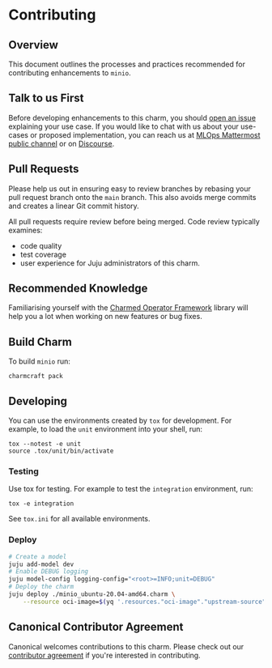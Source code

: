 # Contributing

## Overview

This document outlines the processes and practices recommended for contributing enhancements to `minio`.

## Talk to us First

Before developing enhancements to this charm, you should [open an issue](/../../issues) explaining your use case. If you would like to chat with us about your use-cases or proposed implementation, you can reach us at [MLOps Mattermost public channel](https://chat.charmhub.io/charmhub/channels/mlops-documentation) or on [Discourse](https://discourse.charmhub.io/).

## Pull Requests

Please help us out in ensuring easy to review branches by rebasing your pull request branch onto the `main` branch. This also avoids merge commits and creates a linear Git commit history.

All pull requests require review before being merged. Code review typically examines:
  - code quality
  - test coverage
  - user experience for Juju administrators of this charm.

## Recommended Knowledge

Familiarising yourself with the [Charmed Operator Framework](https://juju.is/docs/sdk) library will help you a lot when working on new features or bug fixes.

## Build Charm

To build `minio` run:

```shell
charmcraft pack
```

## Developing

You can use the environments created by `tox` for development. For example, to load the `unit` environment into your shell, run:

```shell
tox --notest -e unit
source .tox/unit/bin/activate
```

### Testing

Use tox for testing. For example to test the `integration` environment, run:

```shell
tox -e integration
```

See `tox.ini` for all available environments.

### Deploy

```bash
# Create a model
juju add-model dev
# Enable DEBUG logging
juju model-config logging-config="<root>=INFO;unit=DEBUG"
# Deploy the charm
juju deploy ./minio_ubuntu-20.04-amd64.charm \
    --resource oci-image=$(yq '.resources."oci-image"."upstream-source"' metadata.yaml)
```

## Canonical Contributor Agreement

Canonical welcomes contributions to this charm. Please check out our [contributor agreement](https://ubuntu.com/legal/contributors) if you're interested in contributing.